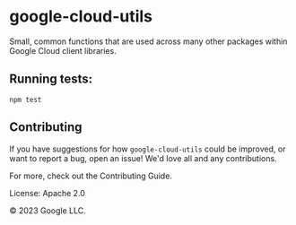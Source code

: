 # google-cloud-utils

Small, common functions that are used across many other packages within Google Cloud
client libraries.

## Running tests:

`npm test`

## Contributing

If you have suggestions for how `google-cloud-utils` could be improved, or want to report 
a bug, open an issue! We'd love all and any contributions.

For more, check out the Contributing Guide.

License: Apache 2.0

© 2023 Google LLC.
